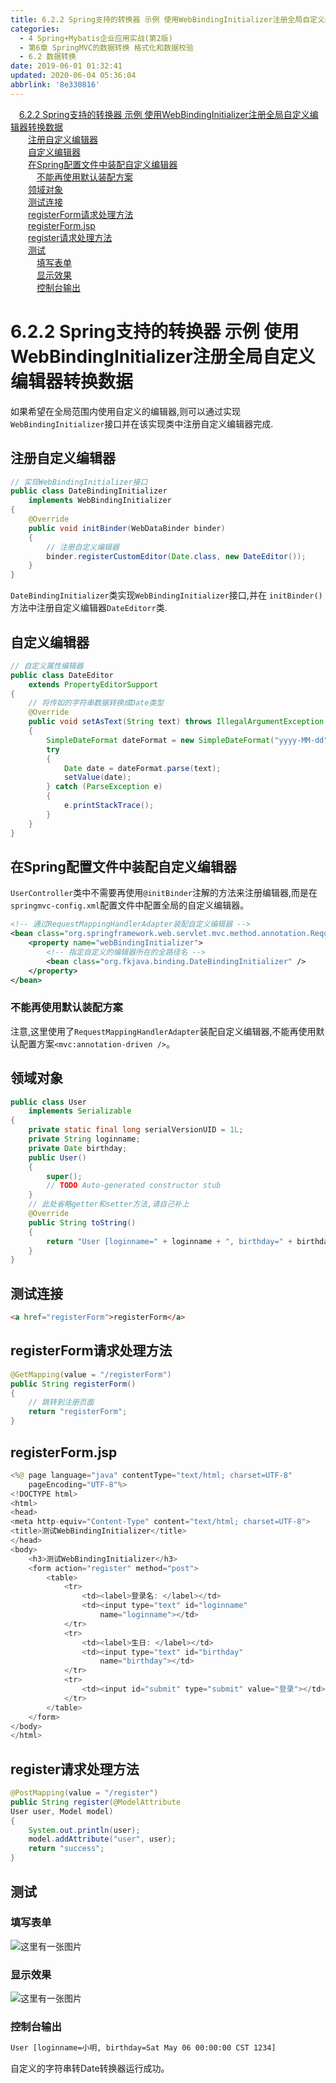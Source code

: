 ```yaml
---
title: 6.2.2 Spring支持的转换器 示例 使用WebBindingInitializer注册全局自定义编辑器转换数据
categories: 
  - 4 Spring+Mybatis企业应用实战(第2版)
  - 第6章 SpringMVC的数据转换 格式化和数据校验
  - 6.2 数据转换
date: 2019-06-01 01:32:41
updated: 2020-06-04 05:36:04
abbrlink: '8e330816'
---
```

<div id='my_toc'><a href="/JavaReadingNotes/8e330816/#6-2-2-Spring支持的转换器-示例-使用WebBindingInitializer注册全局自定义编辑器转换数据" class="header_1">6.2.2 Spring支持的转换器 示例 使用WebBindingInitializer注册全局自定义编辑器转换数据</a>&nbsp;<br><a href="/JavaReadingNotes/8e330816/#注册自定义编辑器" class="header_2">注册自定义编辑器</a>&nbsp;<br><a href="/JavaReadingNotes/8e330816/#自定义编辑器" class="header_2">自定义编辑器</a>&nbsp;<br><a href="/JavaReadingNotes/8e330816/#在Spring配置文件中装配自定义编辑器" class="header_2">在Spring配置文件中装配自定义编辑器</a>&nbsp;<br><a href="/JavaReadingNotes/8e330816/#不能再使用默认装配方案" class="header_3">不能再使用默认装配方案</a>&nbsp;<br><a href="/JavaReadingNotes/8e330816/#领域对象" class="header_2">领域对象</a>&nbsp;<br><a href="/JavaReadingNotes/8e330816/#测试连接" class="header_2">测试连接</a>&nbsp;<br><a href="/JavaReadingNotes/8e330816/#registerForm请求处理方法" class="header_2">registerForm请求处理方法</a>&nbsp;<br><a href="/JavaReadingNotes/8e330816/#registerForm-jsp" class="header_2">registerForm.jsp</a>&nbsp;<br><a href="/JavaReadingNotes/8e330816/#register请求处理方法" class="header_2">register请求处理方法</a>&nbsp;<br><a href="/JavaReadingNotes/8e330816/#测试" class="header_2">测试</a>&nbsp;<br><a href="/JavaReadingNotes/8e330816/#填写表单" class="header_3">填写表单</a>&nbsp;<br><a href="/JavaReadingNotes/8e330816/#显示效果" class="header_3">显示效果</a>&nbsp;<br><a href="/JavaReadingNotes/8e330816/#控制台输出" class="header_3">控制台输出</a>&nbsp;<br></div>
<style>.header_1{margin-left: 1em;}.header_2{margin-left: 2em;}.header_3{margin-left: 3em;}.header_4{margin-left: 4em;}.header_5{margin-left: 5em;}.header_6{margin-left: 6em;}</style>
<!--more-->
<script>if (navigator.platform.search('arm')==-1){document.getElementById('my_toc').style.display = 'none';}var e,p = document.getElementsByTagName('p');while (p.length>0) {e = p[0];e.parentElement.removeChild(e);}</script>

<!--end-->
# 6.2.2 Spring支持的转换器 示例 使用WebBindingInitializer注册全局自定义编辑器转换数据
如果希望在全局范围内使用自定义的编辑器,则可以通过实现`WebBindingInitializer`接口并在该实现类中注册自定义编辑器完成.
## 注册自定义编辑器
```java
// 实现WebBindingInitializer接口
public class DateBindingInitializer
    implements WebBindingInitializer
{
    @Override
    public void initBinder(WebDataBinder binder)
    {
        // 注册自定义编辑器
        binder.registerCustomEditor(Date.class, new DateEditor());
    }
}
```
`DateBindingInitializer`类实现`WebBindingInitializer`接口,并在 `initBinder()`方法中注册自定义编辑器`DateEditorr`类.
## 自定义编辑器
```java
// 自定义属性编辑器
public class DateEditor
    extends PropertyEditorSupport
{
    // 将传如的字符串数据转换成Date类型
    @Override
    public void setAsText(String text) throws IllegalArgumentException
    {
        SimpleDateFormat dateFormat = new SimpleDateFormat("yyyy-MM-dd");
        try
        {
            Date date = dateFormat.parse(text);
            setValue(date);
        } catch (ParseException e)
        {
            e.printStackTrace();
        }
    }
}
```
## 在Spring配置文件中装配自定义编辑器
`UserController`类中不需要再使用`@initBinder`注解的方法来注册编辑器,而是在`springmvc-config.xml`配置文件中配置全局的自定义编辑器。
```xml
<!-- 通过RequestMappingHandlerAdapter装配自定义编辑器 -->
<bean class="org.springframework.web.servlet.mvc.method.annotation.RequestMappingHandlerAdapter">
    <property name="webBindingInitializer">
        <!-- 指定自定义的编辑器所在的全路径名 -->
        <bean class="org.fkjava.binding.DateBindingInitializer" />
    </property>
</bean>
```
### 不能再使用默认装配方案
注意,这里使用了`RequestMappingHandlerAdapter`装配自定义编辑器,不能再使用默认配置方案`<mvc:annotation-driven />`。
## 领域对象
```java
public class User
    implements Serializable
{
    private static final long serialVersionUID = 1L;
    private String loginname;
    private Date birthday;
    public User()
    {
        super();
        // TODO Auto-generated constructor stub
    }
    // 此处省略getter和setter方法,请自己补上
    @Override
    public String toString()
    {
        return "User [loginname=" + loginname + ", birthday=" + birthday + "]";
    }
}
```
## 测试连接
```html
<a href="registerForm">registerForm</a>
```
## registerForm请求处理方法
```java
@GetMapping(value = "/registerForm")
public String registerForm()
{
    // 跳转到注册页面
    return "registerForm";
}
```
## registerForm.jsp
```java
<%@ page language="java" contentType="text/html; charset=UTF-8"
    pageEncoding="UTF-8"%>
<!DOCTYPE html>
<html>
<head>
<meta http-equiv="Content-Type" content="text/html; charset=UTF-8">
<title>测试WebBindingInitializer</title>
</head>
<body>
    <h3>测试WebBindingInitializer</h3>
    <form action="register" method="post">
        <table>
            <tr>
                <td><label>登录名: </label></td>
                <td><input type="text" id="loginname"
                    name="loginname"></td>
            </tr>
            <tr>
                <td><label>生日: </label></td>
                <td><input type="text" id="birthday"
                    name="birthday"></td>
            </tr>
            <tr>
                <td><input id="submit" type="submit" value="登录"></td>
            </tr>
        </table>
    </form>
</body>
</html>
```
## register请求处理方法
```java
@PostMapping(value = "/register")
public String register(@ModelAttribute
User user, Model model)
{
    System.out.println(user);
    model.addAttribute("user", user);
    return "success";
}
```


## 测试
### 填写表单
![这里有一张图片](https://image-1257720033.cos.ap-shanghai.myqcloud.com/blog/readbooknote/Spring%2BMyBatisQiYeYingYongShiZhan/chapter6/16.png)
### 显示效果
![这里有一张图片](https://image-1257720033.cos.ap-shanghai.myqcloud.com/blog/readbooknote/Spring%2BMyBatisQiYeYingYongShiZhan/chapter6/17.png)
### 控制台输出
```cmd
User [loginname=小明, birthday=Sat May 06 00:00:00 CST 1234]
```
自定义的字符串转Date转换器运行成功。

